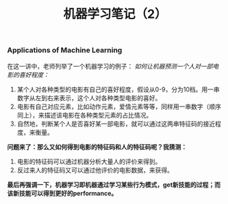 ﻿---
layout: post
title: 机器学习笔记（2）
tags: 机器学习 
---


### Applications of Machine Learning
在这一讲中，老师列举了一个机器学习的例子：
*如何让机器预测一个人对一部电影的喜好程度：*
1. 某个人对各种类型的电影有自己的喜好程度，假设从0-9，分为10档。用一串数字从左到右来表示，这个人对各种类型电影的喜好。
2. 电影有自己对应元素，比如动作元素，爱情元素等等，同样用一串数字（顺序同上），来描述该电影在各种类型元素的占比情况。
3. 自然地，判断某个人是否喜好某一部电影，就可以通过这两串特征码的接近程度，来衡量。

**问题来了：那么又如何得到电影的特征码和人的特征码呢？我猜测：**
1. 电影的特征码可以通过机器分析大量人的评价来得到。
2. 反过来人的特征码又可以通过他评价的电影数据，来获得。

**最后再强调一下，机器学习即机器通过学习某些行为模式，get新技能的过程；而该新技能可以得到更好的performance。**


